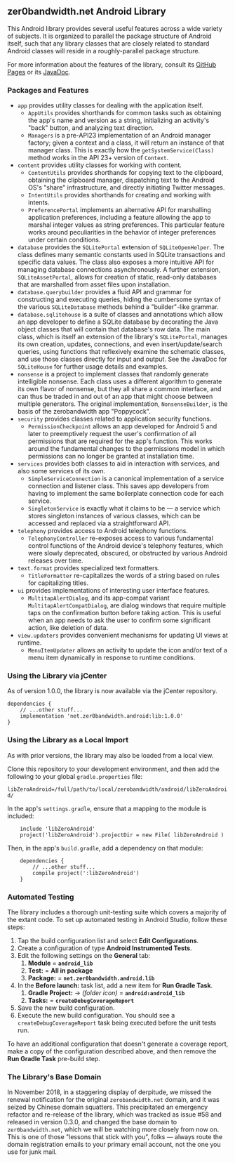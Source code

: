 ## zer0bandwidth.net Android Library ##

This Android library provides several useful features across a wide variety of
subjects. It is organized to parallel the package structure of Android itself,
such that any library classes that are closely related to standard Android
classes will reside in a roughly-parallel package structure.

For more information about the features of the library, consult its [GitHub
Pages](http://zerobandwidth-net.github.io/android/) or its
[JavaDoc](http://zerobandwidth-net.github.io/android/javadoc/index.html).

### Packages and Features ###

* `app` provides utility classes for dealing with the application itself.
    * `AppUtils` provides shorthands for common tasks such as obtaining
      the app's name and version as a string, initializing an activity's "back"
      button, and analyzing text direction.
    * `Managers` is a pre-API23 implementation of an Android manager factory;
      given a context and a class, it will return an instance of that manager
      class. This is exactly how the `getSystemService(Class)` method works in
      the API 23+ version of `Context`.
* `content` provides utility classes for working with content.
    * `ContentUtils` provides shorthands for copying text to the clipboard,
      obtaining the clipboard manager, dispatching text to the Android OS's
      "share" infrastructure, and directly initiating Twitter messages.
    * `IntentUtils` provides shorthands for creating and working with intents.
    * `PreferencePortal` implements an alternative API for marshalling
      application preferences, including a feature allowing the app to marshal
      integer values as string preferences. This particular feature works around
      peculiarities in the behavior of integer preferences under certain
      conditions.
* `database` provides the `SQLitePortal` extension of `SQLiteOpenHelper`. The
  class defines many semantic constants used in SQLite transactions and specific
  data values. The class also exposes a more intuitive API for managing database
  connections asynchronously. A further extension, `SQLiteAssetPortal`, allows
  for creation of static, read-only databases that are marshalled from asset
  files upon installation.
* `database.querybuilder` provides a fluid API and grammar for constructing and
  executing queries, hiding the cumbersome syntax of the various 
  `SQLiteDatabase` methods behind a "builder"-like grammar.
* `database.sqlitehouse` is a suite of classes and annotations which allow an
  app developer to define a SQLite database by decorating the Java object
  classes that will contain that database's row data. The main class, which is
  itself an extension of the library's `SQLitePortal`, manages its own creation,
  updates, connections, and even insert/update/search queries, using functions
  that reflexively examine the schematic classes, and use those classes directly
  for input and output. See the JavaDoc for `SQLiteHouse` for further usage
  details and examples.
* `nonsense` is a project to implement classes that randomly generate
  intelligible nonsense. Each class uses a different algorithm to generate its
  own flavor of nonsense, but they all share a common interface, and can thus
  be traded in and out of an app that might choose between multiple generators.
  The original implementation, `NonsenseBuilder`, is the basis of the
  zerobandwidth app "Poppycock".
* `security` provides classes related to application security functions.
    * `PermissionCheckpoint` allows an app developed for Android 5 and later to
      preemptively request the user's confirmation of all permissions that are
      required for the app's function. This works around the fundamental changes
      to the permissions model in which permissions can no longer be granted at
      installation time.
* `services` provides both classes to aid in interaction with services, and also
  some services of its own.
    * `SimpleServiceConnection` is a canonical implementation of a service
      connection and listener class. This saves app developers from having to
      implement the same boilerplate connection code for each service.
    * `SingletonService` is exactly what it claims to be &mdash; a service which
      stores singleton instances of various classes, which can be accessed and
      replaced via a straightforward API.
* `telephony` provides access to Android telephony functions.
    * `TelephonyController` re-exposes access to various fundamental control
      functions of the Android device's telephony features, which were slowly
      deprecated, obscured, or obstructed by various Android releases over time.
* `text.format` provides specialized text formatters.
    * `TitleFormatter` re-capitalizes the words of a string based on rules
      for capitalizing titles.
* `ui` provides implementations of interesting user interface features.
    * `MultitapAlertDialog`, and its app-compat variant
      `MultitapAlertCompatDialog`, are dialog windows that require multiple
      taps on the confirmation button before taking action. This is useful when
      an app needs to ask the user to confirm some significant action, like
      deletion of data.
* `view.updaters` provides convenient mechanisms for updating UI views at
  runtime.
    * `MenuItemUpdater` allows an activity to update the icon and/or text of a
      menu item dynamically in response to runtime conditions.

### Using the Library via jCenter ###

As of version 1.0.0, the library is now available via the jCenter repository.

```
dependencies {
    // ...other stuff...
    implementation 'net.zer0bandwidth.android:lib:1.0.0'
}
```

### Using the Library as a Local Import ###

As with prior versions, the library may also be loaded from a local view.

Clone this repository to your development environment, and then add the
following to your global `gradle.properties` file:

```libZeroAndroid=/full/path/to/local/zerobandwidth/android/libZeroAndroid/```

In the app's `settings.gradle`, ensure that a mapping to the module is included:

```
    include 'libZeroAndroid'
    project('libZeroAndroid').projectDir = new File( libZeroAndroid )
```

Then, in the app's `build.gradle`, add a dependency on that module:

```
    dependencies {
        // ...other stuff...
        compile project(':libZeroAndroid')
    }
```

### Automated Testing ###

The library includes a thorough unit-testing suite which covers a majority of
the extant code. To set up automated testing in Android Studio, follow these
steps:

1. Tap the build configuration list and select **Edit Configurations**.
2. Create a configuration of type **Android Instrumented Tests**.
3. Edit the following settings on the **General** tab:
    1. **Module** = **`android_lib`**
    2. **Test:** = **All in package**
    3. **Package:** = **`net.zer0bandwidth.android.lib`**
4. In the **Before launch:** task list, add a new item for **Run Gradle Task**.
    1. **Gradle Project:** &rarr; *(folder icon)* = **`android:android_lib`**
    2. **Tasks:** = **`createDebugCoverageReport`**
5. Save the new build configuration.
6. Execute the new build configuration. You should see a 
   `createDebugCoverageReport` task being executed before the unit tests run.

To have an additional configuration that doesn't generate a coverage report,
make a copy of the configuration described above, and then remove the **Run
Gradle Task** pre-build step.

### The Library's Base Domain ###

In November 2018, in a staggering display of derpitude, we missed the renewal
notification for the original `zerobandwidth.net` domain, and it was seized by
Chinese domain squatters. This precipitated an emergency refactor and re-release
of the library, which was tracked as issue #58 and released in version 0.3.0,
and changed the base domain to `zer0bandwidth.net`, which we will be watching
more closely from now on. This is one of those "lessons that stick with you",
folks — always route the domain registration emails to your primary email
account, not the one you use for junk mail.

